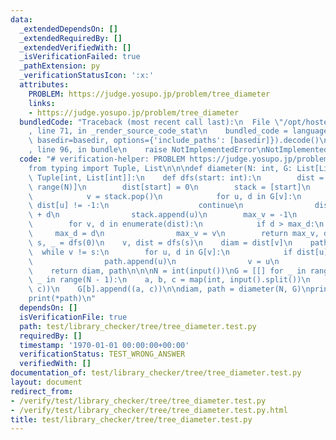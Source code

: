 ```yaml
---
data:
  _extendedDependsOn: []
  _extendedRequiredBy: []
  _extendedVerifiedWith: []
  _isVerificationFailed: true
  _pathExtension: py
  _verificationStatusIcon: ':x:'
  attributes:
    PROBLEM: https://judge.yosupo.jp/problem/tree_diameter
    links:
    - https://judge.yosupo.jp/problem/tree_diameter
  bundledCode: "Traceback (most recent call last):\n  File \"/opt/hostedtoolcache/PyPy/3.7.13/x64/site-packages/onlinejudge_verify/documentation/build.py\"\
    , line 71, in _render_source_code_stat\n    bundled_code = language.bundle(stat.path,\
    \ basedir=basedir, options={'include_paths': [basedir]}).decode()\n  File \"/opt/hostedtoolcache/PyPy/3.7.13/x64/site-packages/onlinejudge_verify/languages/python.py\"\
    , line 96, in bundle\n    raise NotImplementedError\nNotImplementedError\n"
  code: "# verification-helper: PROBLEM https://judge.yosupo.jp/problem/tree_diameter\n\
    from typing import Tuple, List\n\n\ndef diameter(N: int, G: List[List[int]]) ->\
    \ Tuple[int, List[int]]:\n    def dfs(start: int):\n        dist = [-1 for _ in\
    \ range(N)]\n        dist[start] = 0\n        stack = [start]\n        while stack:\n\
    \            v = stack.pop()\n            for u, d in G[v]:\n                if\
    \ dist[u] != -1:\n                    continue\n                dist[u] = dist[v]\
    \ + d\n                stack.append(u)\n        max_v = -1\n        max_d = -1\n\
    \        for v, d in enumerate(dist):\n            if d > max_d:\n           \
    \     max_d = d\n                max_v = v\n        return max_v, dist\n\n   \
    \ s, _ = dfs(0)\n    v, dist = dfs(s)\n    diam = dist[v]\n    path = [v]\n  \
    \  while v != s:\n        for u, d in G[v]:\n            if dist[u] + d == dist[v]:\n\
    \                path.append(u)\n                v = u\n                break\n\
    \    return diam, path\n\n\nN = int(input())\nG = [[] for _ in range(N)]\nfor\
    \ _ in range(N - 1):\n    a, b, c = map(int, input().split())\n    G[a].append((b,\
    \ c))\n    G[b].append((a, c))\n\ndiam, path = diameter(N, G)\nprint(diam, len(path))\n\
    print(*path)\n"
  dependsOn: []
  isVerificationFile: true
  path: test/library_checker/tree/tree_diameter.test.py
  requiredBy: []
  timestamp: '1970-01-01 00:00:00+00:00'
  verificationStatus: TEST_WRONG_ANSWER
  verifiedWith: []
documentation_of: test/library_checker/tree/tree_diameter.test.py
layout: document
redirect_from:
- /verify/test/library_checker/tree/tree_diameter.test.py
- /verify/test/library_checker/tree/tree_diameter.test.py.html
title: test/library_checker/tree/tree_diameter.test.py
---
```

